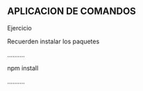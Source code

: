 ## APLICACION DE COMANDOS 

Ejercicio

Recuerden instalar los paquetes

..........

npm install

..........